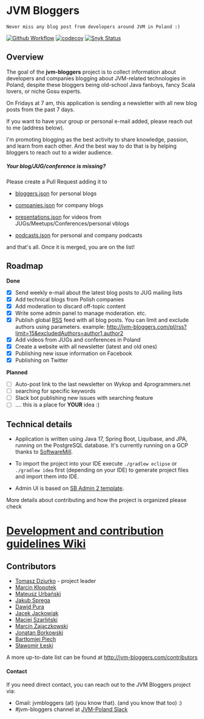 # JVM Bloggers

    Never miss any blog post from developers around JVM in Poland :)
[![Github Workflow](https://github.com/jvm-bloggers/jvm-bloggers/actions/workflows/ci.yaml/badge.svg)](https://github.com/jvm-bloggers/jvm-bloggers/actions/workflows/ci.yaml)
[![codecov](https://codecov.io/gh/jvm-bloggers/jvm-bloggers/branch/master/graph/badge.svg)](https://codecov.io/gh/jvm-bloggers/jvm-bloggers)
[![Snyk Status](https://app.snyk.io/test/github/jvm-bloggers/jvm-bloggers/badge.svg)](https://app.snyk.io/test/github/jvm-bloggers/jvm-bloggers)

## Overview

The goal of the **jvm-bloggers** project is to collect information about developers and companies blogging about JVM-related technologies in Poland, despite these bloggers being old-school
Java fanboys, fancy Scala lovers, or niche Gosu experts.

On Fridays at 7 am, this application is sending a newsletter with all new blog posts from the past 7 days.

If you want to have your group or personal e-mail added, please reach out to me (address below).

I'm promoting blogging as the best activity to share knowledge, passion, and learn from each other. And the best way to do that is by helping bloggers to reach out to a wider audience.

##### Your blog/JUG/conference is missing?

Please create a Pull Request adding it to

* [bloggers.json](src/main/resources/blogs/bloggers.json) for personal blogs

* [companies.json](src/main/resources/blogs/companies.json) for company blogs

* [presentations.json](src/main/resources/blogs/presentations.json) for videos from JUGs/Meetups/Conferences/personal vblogs

* [podcasts.json](src/main/resources/blogs/podcasts.json) for personal and company podcasts

and that's all. Once it is merged, you are on the list!

## Roadmap

__Done__

- [x] Send weekly e-mail about the latest blog posts to JUG mailing lists
- [x] Add technical blogs from Polish companies
- [x] Add moderation to discard off-topic content
- [x] Write some admin panel to manage moderation. etc.
- [x] Publish global [RSS](http://jvm-bloggers.com/pl/rss) feed with all blog posts. You can limit and exclude authors using parameters. example: http://jvm-bloggers.com/pl/rss?limit=15&excludedAuthors=author1,author2
- [x] Add videos from JUGs and conferences in Poland
- [x] Create a website with all newsletter (latest and old ones)
- [x] Publishing new issue information on Facebook
- [x] Publishing on Twitter

__Planned__
- [ ] Auto-post link to the last newsletter on Wykop and 4programmers.net
- [ ] searching for specific keywords
- [ ] Slack bot publishing new issues with searching feature
- [ ] .... this is a place for __YOUR__ idea :)

## Technical details

* Application is written using Java 17, Spring Boot, Liquibase, and JPA, running on the PostgreSQL database. It's currently running on a GCP thanks to [SoftwareMill](http://SoftwareMill.com).

* To import the project into your IDE execute `./gradlew eclipse` or `./gradlew idea` first (depending on your IDE) to generate project files and import them into IDE.

* Admin UI is based on [SB Admin 2 template](https://startbootstrap.com/themes/sb-admin-2/).

More details about contributing and how the project is organized please check

# [Development and contribution guidelines Wiki](https://github.com/jvm-bloggers/jvm-bloggers/wiki)

## Contributors

* [Tomasz Dziurko](http://tomaszdziurko.pl) - project leader
* [Marcin Kłopotek](https://github.com/goostleek)
* [Mateusz Urbański](https://github.com/matek2305)
* [Jakub Spręga](http://cslysy.github.io/)
* [Dawid Pura](https://github.com/puradawid)
* [Jacek Jackowiak](https://github.com/airborn)
* [Maciej Szarliński](https://github.com/mszarlinski)
* [Marcin Zajączkowski](https://solidsoft.wordpress.com/)
* [Jonatan Borkowski](https://github.com/jborkowski)
* [Bartłomiej Piech](https://github.com/delor)
* [Sławomir Łęski](https://github.com/sleski)

A more up-to-date list can be found at http://jvm-bloggers.com/contributors

#### Contact

If you need direct contact, you can reach out to the JVM Bloggers project via:

* Gmail: jvmbloggers (at) (you know that). (and you know that too) :)
* \#jvm-bloggers channel at [JVM-Poland Slack](http://jvm-bloggers.com/jvm-poland-slack)
